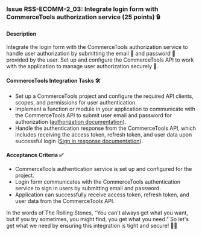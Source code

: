### Issue RSS-ECOMM-2_03: Integrate login form with CommerceTools authorization service (25 points) 🔒

#### Description

Integrate the login form with the CommerceTools authorization service to handle user authorization by submitting the email 📧 and password 🔑 provided by the user. Set up and configure the CommerceTools API to work with the application to manage user authorization securely 🔐.

#### CommerceTools Integration Tasks 🛠️

- Set up a CommerceTools project and configure the required API clients, scopes, and permissions for user authentication.
- Implement a function or module in your application to communicate with the CommerceTools API to submit user email and password for authorization ([authorization documentation](https://docs.commercetools.com/api/authorization#password-flow)).
- Handle the authentication response from the CommerceTools API, which includes receiving the access token, refresh token, and user data upon successful login ([Sign in response documentation](https://docs.commercetools.com/api/projects/customers#customersigninresult)).

#### Acceptance Criteria ✅

- CommerceTools authentication service is set up and configured for the project.
- Login form communicates with the CommerceTools authentication service to sign in users by submitting email and password.
- Application can successfully receive access token, refresh token, and user data from the CommerceTools API.

In the words of The Rolling Stones, "You can't always get what you want, but if you try sometimes, you might find, you get what you need." So let's get what we need by ensuring this integration is tight and secure! 👊🎶
